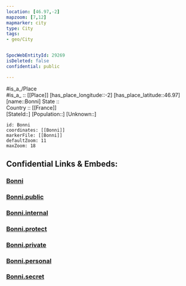 ```yaml
---
location: [46.97,-2] 
mapzoom: [7,12] 
mapmarker: city 
type: City
tags:
- geo/City


SpocWebEntityId: 29269
isDeleted: false
confidential: public

---
```

#is_a_/Place  
#is_a_ :: [[Place]] 
[has_place_longitude::-2] 
[has_place_latitude::46.97] 
[name::Bonni] 
State ::  
Country :: [[France]]  
[StateId::] 
[Population::] 
[Unknown::] 


```leaflet
id: Bonni
coordinates: [[Bonni]] 
markerFile: [[Bonni]] 
defaultZoom: 11 
maxZoom: 18
```


## Confidential Links & Embeds: 

### [Bonni](/_Standards/Earth/Continent/Europe/Europe~West/France/regions~France/Pays_de_la_Loire/departments~Pays_de_la_Loire/Vendée/communes~Vendée/Les_Sables-d'Olonne/cities~LesSables-d'Olonne/Bonni.md) 

### [Bonni.public](/_public/Earth/Continent/Europe/Europe~West/France/regions~France/Pays_de_la_Loire/departments~Pays_de_la_Loire/Vendée/communes~Vendée/Les_Sables-d'Olonne/cities~LesSables-d'Olonne/Bonni.public.md) 

### [Bonni.internal](/_internal/Earth/Continent/Europe/Europe~West/France/regions~France/Pays_de_la_Loire/departments~Pays_de_la_Loire/Vendée/communes~Vendée/Les_Sables-d'Olonne/cities~LesSables-d'Olonne/Bonni.internal.md) 

### [Bonni.protect](/_protect/Earth/Continent/Europe/Europe~West/France/regions~France/Pays_de_la_Loire/departments~Pays_de_la_Loire/Vendée/communes~Vendée/Les_Sables-d'Olonne/cities~LesSables-d'Olonne/Bonni.protect.md) 

### [Bonni.private](/_private/Earth/Continent/Europe/Europe~West/France/regions~France/Pays_de_la_Loire/departments~Pays_de_la_Loire/Vendée/communes~Vendée/Les_Sables-d'Olonne/cities~LesSables-d'Olonne/Bonni.private.md) 

### [Bonni.personal](/_personal/Earth/Continent/Europe/Europe~West/France/regions~France/Pays_de_la_Loire/departments~Pays_de_la_Loire/Vendée/communes~Vendée/Les_Sables-d'Olonne/cities~LesSables-d'Olonne/Bonni.personal.md) 

### [Bonni.secret](/_secret/Earth/Continent/Europe/Europe~West/France/regions~France/Pays_de_la_Loire/departments~Pays_de_la_Loire/Vendée/communes~Vendée/Les_Sables-d'Olonne/cities~LesSables-d'Olonne/Bonni.secret.md)

